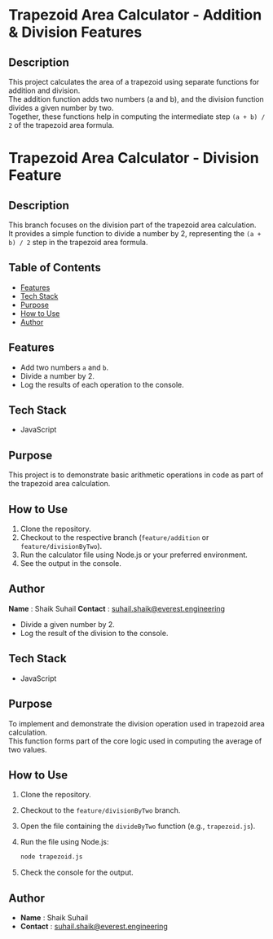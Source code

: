 
# Trapezoid Area Calculator - Addition & Division Features

## Description
This project calculates the area of a trapezoid using separate functions for addition and division.  
The addition function adds two numbers (a and b), and the division function divides a given number by two.  
Together, these functions help in computing the intermediate step `(a + b) / 2` of the trapezoid area formula.

# Trapezoid Area Calculator - Division Feature

## Description
This branch focuses on the division part of the trapezoid area calculation.  
It provides a simple function to divide a number by 2, representing the `(a + b) / 2` step in the trapezoid area formula.


## Table of Contents
- [Features](#features)
- [Tech Stack](#tech-stack)
- [Purpose](#purpose)
- [How to Use](#how-to-use)
- [Author](#author)

## Features

- Add two numbers `a` and `b`.
- Divide a number by 2.
- Log the results of each operation to the console.

## Tech Stack
- JavaScript 

## Purpose
This project is to demonstrate basic arithmetic operations in code as part of the trapezoid area calculation.  

## How to Use
1. Clone the repository.
2. Checkout to the respective branch (`feature/addition` or `feature/divisionByTwo`).
3. Run the calculator file using Node.js or your preferred environment.
4. See the output in the console.

## Author
**Name** : Shaik Suhail
**Contact** : suhail.shaik@everest.engineering

- Divide a given number by 2.
- Log the result of the division to the console.

## Tech Stack
- JavaScript

## Purpose
To implement and demonstrate the division operation used in trapezoid area calculation.  
This function forms part of the core logic used in computing the average of two values.

## How to Use
1. Clone the repository.
2. Checkout to the `feature/divisionByTwo` branch.
3. Open the file containing the `divideByTwo` function (e.g., `trapezoid.js`).
4. Run the file using Node.js:

   ```bash
   node trapezoid.js
5. Check the console for the output.

## Author
- **Name** : Shaik Suhail
- **Contact** : suhail.shaik@everest.engineering


